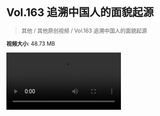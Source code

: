 # Vol.163 追溯中国人的面貌起源

> 其他 / 其他原创视频 / Vol.163 追溯中国人的面貌起源

**视频大小**: 48.73 MB

<div class="video"><video src="https://file.hsyhx.top/video/混乱博物馆/Vol/163.mp4" controls preload>🤔 您的浏览器不支持 video 标签</video></div>